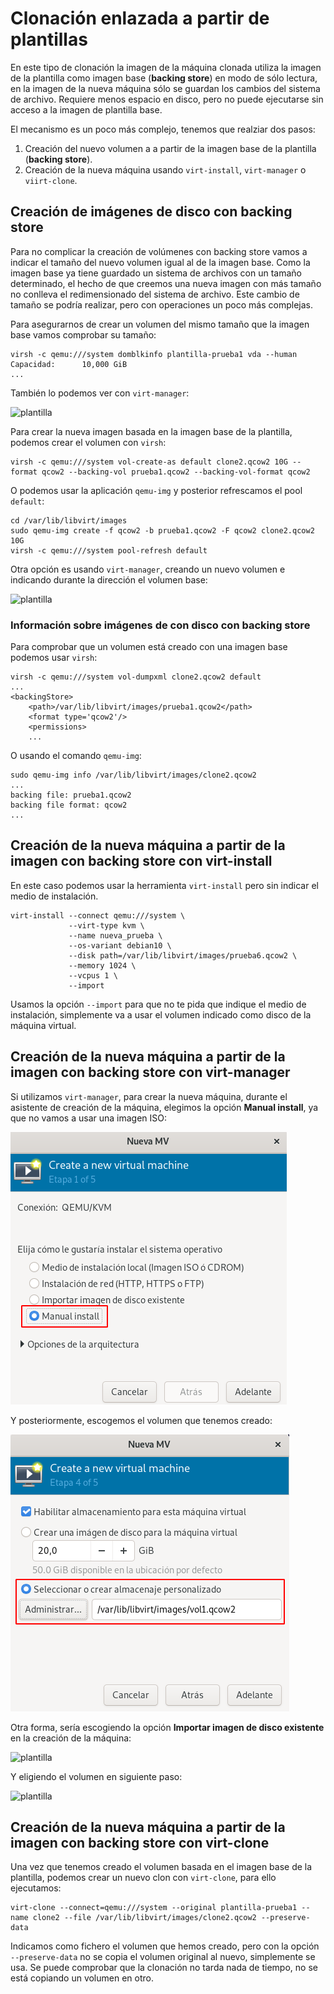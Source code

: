 # Clonación enlazada a partir de plantillas

En este tipo de clonación la imagen de la máquina clonada utiliza la imagen de la plantilla como imagen base (**backing store**) en modo de sólo lectura, en la imagen de la nueva máquina sólo se guardan los cambios del sistema de archivo. Requiere menos espacio en disco, pero no puede ejecutarse sin acceso a la imagen de plantilla base. 

El mecanismo es un poco más complejo, tenemos que realziar dos pasos:

1. Creación del nuevo volumen a a partir de la imagen base de la plantilla (**backing store**).
2. Creación de la nueva máquina usando `virt-install`, `virt-manager` o `viirt-clone`.

## Creación de imágenes de disco con backing store

Para no complicar la creación de volúmenes con backing store vamos a indicar el tamaño del nuevo volumen igual al de la imagen base. Como la imagen base ya tiene guardado un sistema de archivos con un tamaño determinado, el hecho de que creemos una nueva imagen con más tamaño no conlleva el redimensionado del sistema de archivo. Este cambio de tamaño se podría realizar, pero con operaciones un poco más complejas.

Para asegurarnos de crear un volumen del mismo tamaño que la imagen base vamos comprobar su tamaño:
```
virsh -c qemu:///system domblkinfo plantilla-prueba1 vda --human
Capacidad:      10,000 GiB
...
```

También lo podemos ver con `virt-manager`:

![plantilla](img/plantilla5.png)

Para crear la nueva imagen basada en la imagen base de la plantilla, podemos crear el volumen con `virsh`:

```
virsh -c qemu:///system vol-create-as default clone2.qcow2 10G --format qcow2 --backing-vol prueba1.qcow2 --backing-vol-format qcow2 
```

O podemos usar la aplicación `qemu-img` y posterior refrescamos el pool `default`:

```
cd /var/lib/libvirt/images
sudo qemu-img create -f qcow2 -b prueba1.qcow2 -F qcow2 clone2.qcow2 10G
virsh -c qemu:///system pool-refresh default
```

Otra opción es usando `virt-manager`, creando un nuevo volumen e indicando durante la dirección el volumen base:

![plantilla](img/plantilla6.png)

### Información sobre imágenes de con disco con backing store

Para comprobar que un volumen está creado con una imagen base podemos usar `virsh`:

```
virsh -c qemu:///system vol-dumpxml clone2.qcow2 default
...
<backingStore>
    <path>/var/lib/libvirt/images/prueba1.qcow2</path>
    <format type='qcow2'/>
    <permissions>
    ...
```

O usando el comando `qemu-img`:

```
sudo qemu-img info /var/lib/libvirt/images/clone2.qcow2
...
backing file: prueba1.qcow2
backing file format: qcow2
...
```

## Creación de la nueva máquina a partir de la imagen con backing store con virt-install

En este caso podemos usar la herramienta `virt-install` pero sin indicar el medio de instalación.

```
virt-install --connect qemu:///system \
			 --virt-type kvm \
			 --name nueva_prueba \
			 --os-variant debian10 \
			 --disk path=/var/lib/libvirt/images/prueba6.qcow2 \
			 --memory 1024 \
			 --vcpus 1 \
			 --import
```		

Usamos la opción `--import` para que no te pida que indique el medio de instalación, simplemente va a usar el volumen indicado como disco de la máquina virtual.


## Creación de la nueva máquina a partir de la imagen con backing store con virt-manager

Si utilizamos `virt-manager`, para crear la nueva máquina, durante el asistente de creación de la máquina, elegimos la opción **Manual install**, ya que no vamos a usar una imagen ISO:

![volumen](img/volumen9.png)

Y posteriormente, escogemos el volumen que tenemos creado:

![volumen](img/volumen4.png)

Otra forma, sería escogiendo la opción **Importar imagen de disco existente** en la creación de la máquina:

![plantilla](img/plantilla7.png)

Y eligiendo el volumen en siguiente paso:

![plantilla](img/plantilla8.png)


## Creación de la nueva máquina a partir de la imagen con backing store con virt-clone

Una vez que tenemos creado el volumen basada en el imagen base de la plantilla, podemos crear un nuevo clon con `virt-clone`, para ello ejecutamos:

```
virt-clone --connect=qemu:///system --original plantilla-prueba1 --name clone2 --file /var/lib/libvirt/images/clone2.qcow2 --preserve-data
```

Indicamos como fichero el volumen que hemos creado, pero con la opción `--preserve-data` no se copia el volumen original al nuevo, simplemente se usa. Se puede comprobar que la clonación no tarda nada de tiempo, no se está copiando un volumen en otro.

